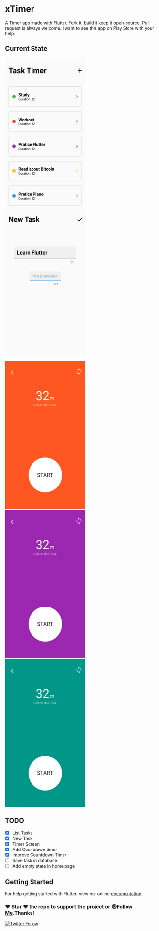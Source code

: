 # xTimer

A Timer app made with Flutter. Fork it, build it keep it open-source. Pull request is always welcome. I want to see this app on Play Store with your help.

## Current State

<img src="/screenshots/img1.png" width="260" height="480"> <img src="/screenshots/img2.png" width="260" height="480">

<img src="/screenshots/img4.png" width="260" height="480"> <img src="/screenshots/img5.png" width="260" height="480"> <img src="/screenshots/img3.png" width="260" height="480">

## TODO
- [x] List Tasks
- [x] New Task
- [x] Timer Screen
- [x] Add Countdown timer
- [x] Improve Countdown Timer
- [ ] Save task in database
- [ ] Add empty state in home page

## Getting Started

For help getting started with Flutter, view our online
[documentation](https://flutter.io/).


### :heart: Star :heart: the repo to support the project or :smile:[Follow Me](https://github.com/pedromassango).Thanks!
[![Twitter Follow](https://img.shields.io/twitter/follow/pedromassangom.svg?style=social&label=Follow)](https://twitter.com/pedromassangom)
